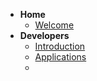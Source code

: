 - **Home**
  * [Welcome](docs/home.md)
- **Developers**
  * [Introduction](docs/dev/introduction.md)
  * [Applications](docs/dev/applications.md)
  *
